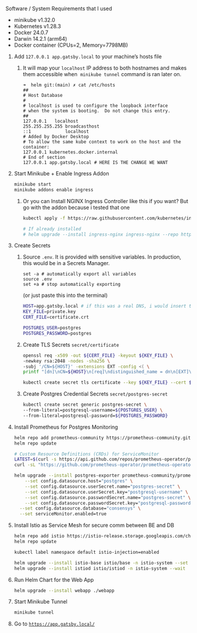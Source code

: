 Software / System Requirements that I used

- minikube v1.32.0
- Kubernetes v1.28.3
- Docker 24.0.7
- Darwin 14.2.1 (arm64)
- Docker container (CPUs=2, Memory=7798MB)

1. Add `127.0.0.1 app.gatsby.local` to your machine’s hosts file
    1. It will map your `localhost` IP address to both hostnames and makes them accessible when  `minikube tunnel` command is ran later on.
        
        ```
        ➜  helm git:(main) ✗ cat /etc/hosts
        ##
        # Host Database
        #
        # localhost is used to configure the loopback interface
        # when the system is booting.  Do not change this entry.
        ##
        127.0.0.1	localhost
        255.255.255.255	broadcasthost
        ::1             localhost
        # Added by Docker Desktop
        # To allow the same kube context to work on the host and the container:
        127.0.0.1 kubernetes.docker.internal
        # End of section
        127.0.0.1 app.gatsby.local # HERE IS THE CHANGE WE WANT
        ```
        
2. Start Minikube + Enable Ingress Addon
    
    ```bash
    minikube start
    minikube addons enable ingress
    ```
    
    1. Or you can Install NGINX Ingress Controller like this if you want? But go with the addon because i tested that one
        
        ```bash
        kubectl apply -f https://raw.githubusercontent.com/kubernetes/ingress-nginx/controller-v1.9.6/deploy/static/provider/cloud/deploy.yaml
        
        # If already installed
        # helm upgrade --install ingress-nginx ingress-nginx --repo https://kubernetes.github.io/ingress-nginx --namespace ingress-nginx --create-namespace
        ```
        
3. Create Secrets
    1. Source `.env`. It is provided with sensitive variables. In production, this would be in a Secrets Manager.
        
        ```
        set -a # automatically export all variables
        source .env
        set +a # stop automatically exporting
        ```
        
        (or just paste this into the terminal)
        
        ```bash
        HOST=app.gatsby.local # if this was a real DNS, i would insert the IP address, not the domain name
        KEY_FILE=private.key
        CERT_FILE=certificate.crt
        
        POSTGRES_USER=postgres
        POSTGRES_PASSWORD=postgres
        ```
        
    2. Create TLS Secrets `secret/certificate`
        
        ```bash
        openssl req -x509 -out ${CERT_FILE} -keyout ${KEY_FILE} \
        -newkey rsa:2048 -nodes -sha256 \
        -subj '/CN=${HOST}' -extensions EXT -config <( \
        printf "[dn]\nCN=${HOST}\n[req]\ndistinguished_name = dn\n[EXT]\nsubjectAltName=DNS:${HOST}\nkeyUsage=digitalSignature\nextendedKeyUsage=serverAuth")
        
        kubectl create secret tls certificate --key ${KEY_FILE} --cert ${CERT_FILE}
        ```
        
    3. Create Postgres Credential Secrets `secret/postgres-secret`
        
        ```bash
        kubectl create secret generic postgres-secret \
        --from-literal=postgresql-username=${POSTGRES_USER} \
        --from-literal=postgresql-password=${POSTGRES_PASSWORD}
        ```
        
4. Install Prometheus for Postgres Monitoring
    
    ```bash
    helm repo add prometheus-community https://prometheus-community.github.io/helm-charts
    helm repo update
    
    # Custom Resource Definitions (CRDs) for ServiceMonitor 
    LATEST=$(curl -s https://api.github.com/repos/prometheus-operator/prometheus-operator/releases/latest | jq -cr .tag_name)
    curl -sL "https://github.com/prometheus-operator/prometheus-operator/releases/download/${LATEST}/bundle.yaml" | kubectl create -f -
    
    helm upgrade --install postgres-exporter prometheus-community/prometheus-postgres-exporter \
    	--set config.datasource.host="postgres" \
    	--set config.datasource.userSecret.name="postgres-secret" \
    	--set config.datasource.userSecret.key="postgresql-username" \
    	--set config.datasource.passwordSecret.name="postgres-secret" \
    	--set config.datasource.passwordSecret.key="postgresql-password" \
      --set config.datasource.database="consensys" \
      --set serviceMonitor.enabled=true
    ```
    
5. Install Istio as Service Mesh for secure comm between BE and DB
    
    ```bash
    helm repo add istio https://istio-release.storage.googleapis.com/charts
    helm repo update
    
    kubectl label namespace default istio-injection=enabled
    
    helm upgrade --install istio-base istio/base -n istio-system --set defaultRevision=default --namespace istio-system --create-namespace
    helm upgrade --install istiod istio/istiod -n istio-system --wait
    ```
    
6. Run Helm Chart for the Web App
    
    ```bash
    helm upgrade --install webapp ./webapp
    ```
    
7. Start Minikube Tunnel
    
    ```bash
    minikube tunnel
    ```
    
8. Go to [`https://app.gatsby.local/`](https://app.gatsby.local/)